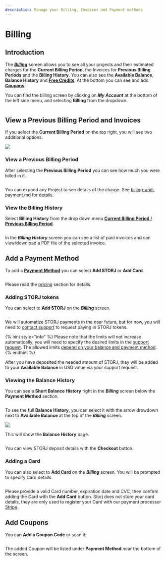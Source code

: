 ```yaml
---
description: Manage your Billing, Invoices and Payment methods
---
```


# Billing

## Introduction

The [_**Billing**_](billing.md) screen allows you to see all your projects and their estimated charges for the **Current Billing Period**, the Invoices for **Previous Billing Periods** and the **Billing History**. You can also see the **Available Balance**, **Balance History** and [**Free Credits**](../../../billing-payment-and-accounts-1/storj-token/promotional-credits.md#credits). At the bottom you can see and add [**Coupons**](../../../billing-payment-and-accounts-1/storj-token/promotional-credits.md#coupons).&#x20;

You can find the billing screen by clicking on _**My Account**_ at the bottom of the left side menu, and selecting **Billing** from the dropdown.

<figure><img src="../../../.gitbook/assets/image (27).png" alt=""><figcaption></figcaption></figure>

## View a Previous Billing Period and Invoices

If you select the **Current Billing Period** on the top right, you will see two additional options:

![](<../../../.gitbook/assets/image (146) (1).png>)

### View a Previous Billing Period

After selecting the **Previous Billing Period** you can see how much you were billed in it.

<figure><img src="../../../.gitbook/assets/image (9).png" alt=""><figcaption></figcaption></figure>

You can expand any Project to see details of the charge. See [billing-and-payment.md](../../../billing-payment-and-accounts-1/pricing/billing-and-payment.md "mention") for details.

### View the Billing History

Select **Billing History** from the drop down menu [**Current Billing Period** / **Previous Billing Period**](billing.md#view-a-previous-billing-period-and-invoices).

<figure><img src="../../../.gitbook/assets/image (20) (2).png" alt=""><figcaption></figcaption></figure>

In the _**Billing History**_ screen you can see a list of paid invoices and can view/download a PDF file of the selected invoice.

## Add a Payment Method

To add a [**Payment Method**](../../../billing-payment-and-accounts-1/storj-token/) you can select **Add STORJ** or **Add Card**.

<figure><img src="../../../.gitbook/assets/image (18) (2).png" alt=""><figcaption></figcaption></figure>

Please read the [pricing](../../../billing-payment-and-accounts-1/pricing/ "mention") section for details.

### Adding STORJ tokens

You can select to **Add STORJ** on the _**Billing**_ screen.

<figure><img src="../../../.gitbook/assets/image (21) (2).png" alt=""><figcaption></figcaption></figure>

We will automatize STORJ payments in the near future, but for now, you will need to [contact support](https://supportdcs.storj.io/hc/en-us/requests/new?ticket\_form\_id=360000683212) to request paying in STORJ tokens.

{% hint style="info" %}
Please note that the limits will not increase automatically, you will need to specify the desired limits in the [support request](https://supportdcs.storj.io/hc/en-us/requests/new?ticket\_form\_id=360000683212). The allowed limits [depend on your balance and payment method](../../../concepts/limits.md).
{% endhint %}

After you have deposited the needed amount of STORJ, they will be added to your **Available Balance** in USD value via your support request.

### Viewing the Balance History

You can see a **Short Balance History** right in the _**Billing**_ screen below the **Payment Method** section.

<figure><img src="../../../.gitbook/assets/image (25) (2).png" alt=""><figcaption></figcaption></figure>

To see the full **Balance History,** you can select it with the arrow drowdown next to **Available Balance** at the top of the _**Billing**_ screen.

![](<../../../.gitbook/assets/image (135) (1) (1) (1).png>)

This will show the **Balance History** page.

<figure><img src="../../../.gitbook/assets/image (13) (2).png" alt=""><figcaption></figcaption></figure>

You can view STORJ deposit details with the **Checkout** button.

### Adding a Card

You can also select to **Add Card** on the _**Billing**_ screen. You will be prompted to specify Card details.

<figure><img src="../../../.gitbook/assets/image (12).png" alt=""><figcaption></figcaption></figure>

Please provide a valid Card number, expiration date and CVC, then confirm adding the Card with the **Add Card** button. Storj does not store your card details, they are only used to register your Card with our payment processor [Stripe](https://stripe.com/).

## Add Coupons

You can **Add a Coupon Code** or scan it:

<figure><img src="../../../.gitbook/assets/image (8) (2).png" alt=""><figcaption></figcaption></figure>

The added Coupon will be listed under **Payment Method** near the bottom of the screen.
